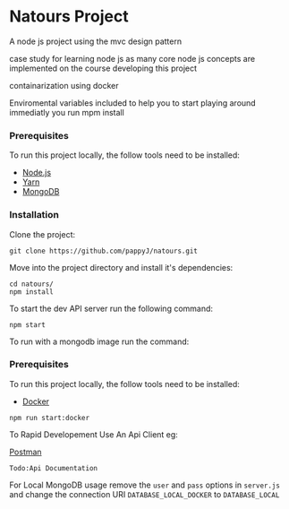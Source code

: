 # Natours Project

A node js project using the mvc design pattern

case study for learning node js as many core node js concepts are implemented on the course developing this project

containarization using docker

Enviromental variables included to help you to start playing around immediatly you run mpm install

### Prerequisites

To run this project locally, the follow tools need to be installed:

- [Node.js](https://nodejs.org/en/download/)
- [Yarn](https://classic.yarnpkg.com/en/docs/install)
- [MongoDB](https://docs.mongodb.com/manual/administration/install-community/)

### Installation

Clone the project:

```
git clone https://github.com/pappyJ/natours.git
```

Move into the project directory and install it's dependencies:

```
cd natours/
npm install
```

To start the dev API server run the following command:

```
npm start
```

To run with a mongodb image run the command:

### Prerequisites

To run this project locally, the follow tools need to be installed:

- [Docker](https://docs.docker.com/engine/install/)

```
npm run start:docker

```

To Rapid Developement Use An Api Client eg:

[Postman](https://www.postman.com/)

```
Todo:Api Documentation
```

For Local MongoDB usage remove the `user` and `pass` options in `server.js` and change the connection URI `DATABASE_LOCAL_DOCKER` to `DATABASE_LOCAL`
